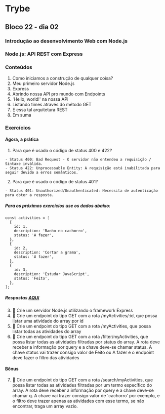 # Trybe
## Bloco 22 - dia 02
### Introdução ao desenvolvimento Web com Node.js
### Node.js: API REST com Express

### Conteúdos

1. Como iniciamos a construção de qualquer coisa?
2. Meu primeiro servidor Node.js
3. Express
4. Abrindo nossa API pro mundo com Endpoints
5. 'Hello, world!' na nossa API
6. Listando times através do método GET
7. E essa tal arquitetura REST
8. Em suma

### Exercícios
#### Agora, a prática

1. Para que é usado o código de status 400 e 422?
```
- Status 400: Bad Request - O servidor não entendeu a requisição / Sintaxe inválida.
- Status 422: Unprocessable Entity: A requisição está inabilitada para seguir devido a erros semânticos.
```

2. Para que é usado o código de status 401?
```
- Status 401: Unauthorized/Unauthenticated: Necessita de autenticação para obter a resposta.
```

##### Para os próximos exercícios use os dados abaixo:

```
const activities = [
  {
    id: 1,
    description: 'Banho no cachorro',
    status: 'A fazer',
  },
  {
    id: 2,
    description: 'Cortar a grama',
    status: 'A fazer',
  },
  {
    id: 3,
    description: 'Estudar JavaScript',
    status: 'Feito',
  },
];
```
##### Respostas [AQUI](https://github.com/flaviojoaofelix/trybe-exercises/tree/main/03-desenvolvimento-back-end/bloco-22-introducao-ao-desenvolvimento-web-com-node-js/dia-02-node-js-api-rest-com-express/my-activities/src)

3. 🚀 Crie um servidor Node.js utilizando o framework Express
4. 🚀 Crie um endpoint do tipo GET com a rota /myActivities/:id, que possa listar uma atividade do array por id
5. 🚀 Crie um endpoint do tipo GET com a rota /myActivities, que possa listar todas as atividades do array
6. 🚀 Crie um endpoint do tipo GET com a rota /filter/myActivities, que possa listar todas as atividades filtradas por status do array. A rota deve receber a informação por query e a chave deve-se chamar status. A chave status vai trazer consigo valor de Feito ou A fazer e o endpoint deve fazer o filtro das atividades

#### Bônus

7. 🚀 Crie um endpoint do tipo GET com a rota /search/myActivities, que possa listar todas as atividades filtradas por um termo específico do array. A rota deve receber a informação por query e a chave deve-se chamar q. A chave vai trazer consigo valor de 'cachorro' por exemplo, e o filtro deve trazer apenas as atividades com esse termo, se não encontrar, traga um array vazio.
